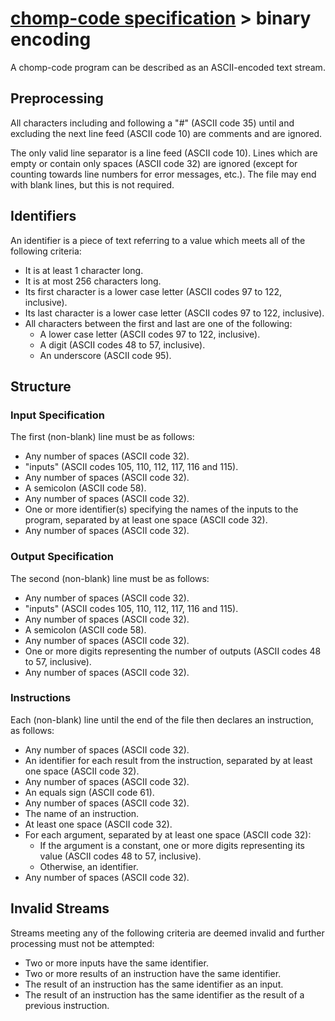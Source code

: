 # [chomp-code specification](./readme.md) > binary encoding

A chomp-code program can be described as an ASCII-encoded text stream.

## Preprocessing

All characters including and following a "#" (ASCII code 35) until and excluding the next line feed (ASCII code 10) are comments and are ignored.

The only valid line separator is a line feed (ASCII code 10).  Lines which are empty or contain only spaces (ASCII code 32) are ignored (except for counting towards line numbers for error messages, etc.).  The file may end with blank lines, but this is not required.

## Identifiers

An identifier is a piece of text referring to a value which meets all of the following criteria:

- It is at least 1 character long.
- It is at most 256 characters long.
- Its first character is a lower case letter (ASCII codes 97 to 122, inclusive).
- Its last character is a lower case letter (ASCII codes 97 to 122, inclusive).
- All characters between the first and last are one of the following:
  - A lower case letter (ASCII codes 97 to 122, inclusive).
  - A digit (ASCII codes 48 to 57, inclusive).
  - An underscore (ASCII code 95).

## Structure

### Input Specification

The first (non-blank) line must be as follows:

- Any number of spaces (ASCII code 32).
- "inputs" (ASCII codes 105, 110, 112, 117, 116 and 115).
- Any number of spaces (ASCII code 32).
- A semicolon (ASCII code 58).
- Any number of spaces (ASCII code 32).
- One or more identifier(s) specifying the names of the inputs to the program, separated by at least one space (ASCII code 32).
- Any number of spaces (ASCII code 32).

### Output Specification

The second (non-blank) line must be as follows:

- Any number of spaces (ASCII code 32).
- "inputs" (ASCII codes 105, 110, 112, 117, 116 and 115).
- Any number of spaces (ASCII code 32).
- A semicolon (ASCII code 58).
- Any number of spaces (ASCII code 32).
- One or more digits representing the number of outputs (ASCII codes 48 to 57, inclusive).
- Any number of spaces (ASCII code 32).

### Instructions

Each (non-blank) line until the end of the file then declares an instruction, as follows:

- Any number of spaces (ASCII code 32).
- An identifier for each result from the instruction, separated by at least one space (ASCII code 32).
- Any number of spaces (ASCII code 32).
- An equals sign (ASCII code 61).
- Any number of spaces (ASCII code 32).
- The name of an instruction.
- At least one space (ASCII code 32).
- For each argument, separated by at least one space (ASCII code 32):
  - If the argument is a constant, one or more digits representing its value (ASCII codes 48 to 57, inclusive).
  - Otherwise, an identifier.
- Any number of spaces (ASCII code 32).

## Invalid Streams

Streams meeting any of the following criteria are deemed invalid and further processing must not be attempted:

- Two or more inputs have the same identifier.
- Two or more results of an instruction have the same identifier.
- The result of an instruction has the same identifier as an input.
- The result of an instruction has the same identifier as the result of a previous instruction.
